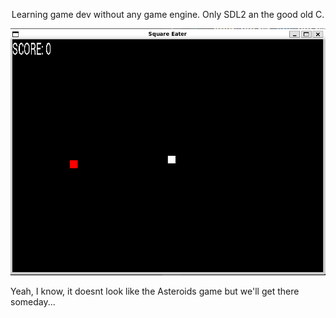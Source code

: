 <p align="center">Learning game dev without any game engine. Only SDL2 an the good old C.</p>

<img src="assets/game.png">

Yeah, I know, it doesnt look like the Asteroids game but we'll get there someday...
